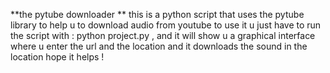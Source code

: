 **the pytube downloader **
this is a python script that uses the pytube library to help u to download audio from youtube 
to use it u just have to run the script with : python project.py , and it will show u a graphical interface where u enter the url and the location and it downloads the sound in the location 
hope it helps !
